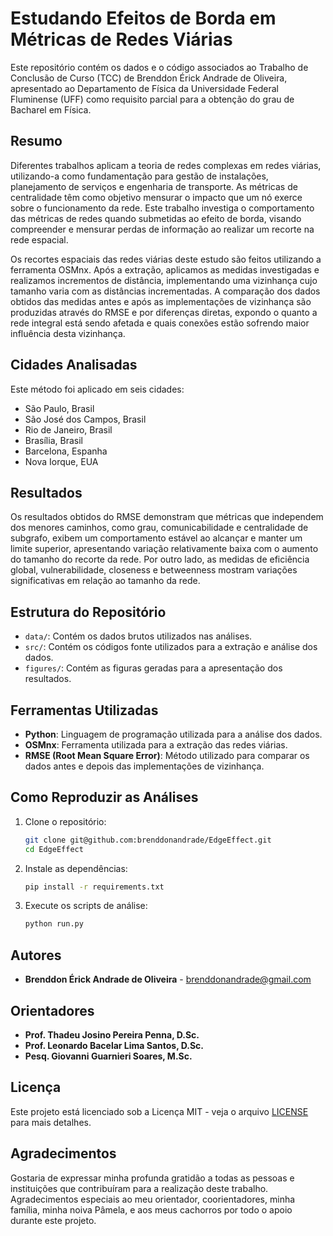 # Estudando Efeitos de Borda em Métricas de Redes Viárias

Este repositório contém os dados e o código associados ao Trabalho de Conclusão de Curso (TCC) de Brenddon Érick Andrade de Oliveira, apresentado ao Departamento de Física da Universidade Federal Fluminense (UFF) como requisito parcial para a obtenção do grau de Bacharel em Física.

## Resumo

Diferentes trabalhos aplicam a teoria de redes complexas em redes viárias, utilizando-a como fundamentação para gestão de instalações, planejamento de serviços e engenharia de transporte. As métricas de centralidade têm como objetivo mensurar o impacto que um nó exerce sobre o funcionamento da rede. Este trabalho investiga o comportamento das métricas de redes quando submetidas ao efeito de borda, visando compreender e mensurar perdas de informação ao realizar um recorte na rede espacial.

Os recortes espaciais das redes viárias deste estudo são feitos utilizando a ferramenta OSMnx. Após a extração, aplicamos as medidas investigadas e realizamos incrementos de distância, implementando uma vizinhança cujo tamanho varia com as distâncias incrementadas. A comparação dos dados obtidos das medidas antes e após as implementações de vizinhança são produzidas através do RMSE e por diferenças diretas, expondo o quanto a rede integral está sendo afetada e quais conexões estão sofrendo maior influência desta vizinhança.

## Cidades Analisadas

Este método foi aplicado em seis cidades:
- São Paulo, Brasil
- São José dos Campos, Brasil
- Rio de Janeiro, Brasil
- Brasília, Brasil
- Barcelona, Espanha
- Nova Iorque, EUA

## Resultados

Os resultados obtidos do RMSE demonstram que métricas que independem dos menores caminhos, como grau, comunicabilidade e centralidade de subgrafo, exibem um comportamento estável ao alcançar e manter um limite superior, apresentando variação relativamente baixa com o aumento do tamanho do recorte da rede. Por outro lado, as medidas de eficiência global, vulnerabilidade, closeness e betweenness mostram variações significativas em relação ao tamanho da rede.

## Estrutura do Repositório

- `data/`: Contém os dados brutos utilizados nas análises.
- `src/`: Contém os códigos fonte utilizados para a extração e análise dos dados.
- `figures/`: Contém as figuras geradas para a apresentação dos resultados.

## Ferramentas Utilizadas

- **Python**: Linguagem de programação utilizada para a análise dos dados.
- **OSMnx**: Ferramenta utilizada para a extração das redes viárias.
- **RMSE (Root Mean Square Error)**: Método utilizado para comparar os dados antes e depois das implementações de vizinhança.

## Como Reproduzir as Análises

1. Clone o repositório:
    ```bash
    git clone git@github.com:brenddonandrade/EdgeEffect.git
    cd EdgeEffect
    ```

2. Instale as dependências:
    ```bash
    pip install -r requirements.txt
    ```

3. Execute os scripts de análise:
    ```bash
    python run.py
    ```

## Autores

- **Brenddon Érick Andrade de Oliveira** - [brenddonandrade@gmail.com](mailto:brenddonandrade@gmail.com)

## Orientadores

- **Prof. Thadeu Josino Pereira Penna, D.Sc.**
- **Prof. Leonardo Bacelar Lima Santos, D.Sc.**
- **Pesq. Giovanni Guarnieri Soares, M.Sc.**

## Licença

Este projeto está licenciado sob a Licença MIT - veja o arquivo [LICENSE](LICENSE) para mais detalhes.

## Agradecimentos

Gostaria de expressar minha profunda gratidão a todas as pessoas e instituições que contribuíram para a realização deste trabalho. Agradecimentos especiais ao meu orientador, coorientadores, minha família, minha noiva Pâmela, e aos meus cachorros por todo o apoio durante este projeto.

